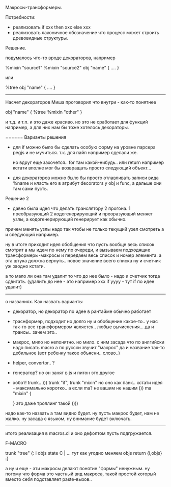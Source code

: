 Макросы-трансформеры.

Потребности:
- реализовать if xxx then xxx else xxx
- реализовать лаконичное обозначение что процесс может строить древовидные структуры.

Решение.

подумалось что-то вроде декораторов, например

%mixin "source1" 
%mixin "source2"
obj "name" { .... }

или

%tree
obj "name" { .... }

------
Насчет декораторов Миша проговорил что внутри - как-то понятнее

obj "name" {
	%tree
	%mixin "other"
}

и т.д. и т.п. и это даже красиво. но это не сработает для функций например, а для них нам бы тоже хотелось декораторы.

======
Варианты решения
- для if можно было бы сделать особую форму на уровне парсера pegjs и не мучиться. т.к. для пайп например сделали же.

	но вдруг еще захочется.. for там какой-нибудь.. или return например кстати вполне мог бы возвращать просто следующий объект...

- для декораторов можно было бы просто отлавливать записи вида %name и класть его в атрибут decorators у obj и func, а дальше они там сами пусть.	

Решение 2
- давно была идея что делать транслятору 2 прогона.
1 преобразующий 2 кодогенерирующий
и преоразующий меняет узлы, а кодогенерирующий генерирует как обычно.

причем менять узлы надо так чтобы не только текущий узел смотреть а и следующий например.

ну в итоге приходит идея обобщения что пусть вообще весь список смотрит а мы идем по нему по очереди, и вызываем подходящие трансформеры-макросы и передаем весь список и номер элемента. а эта штука должна вернуть.. новое значение всего списка ну и счетчик уж заодно кстати.

а то мало ли она там удалит то что до нее было - надо и счетчик тогда сдвигать. (удалить до нее - это например xxx if yyyy - тут if по идее удалит)

---------------
о названиях. Как назвать варианты
- декоратор, но декоратор по идее в рантайме обычно работает
- траснформер, подходит но долго ну и обобщение какое-то.. у нас так-то все трансформером является.. любые вычисления...
да и трансы.. зачем это..
- макрос, мило но непонятно. но мило.
  с ним засада что по анлгийски надо писать macro
  а по русски звучит "макрос"
  да и название так-то дебильное (вот ребенку такое объясни.. слово..)
- helper, convertor.. ?
- генератор?
  но он занят в js и питон это другое
- хобот! trunk.. )))
  trunk "if", trunk "mixin"
  но оно как панк..
  кстати идея - максимально коротко..
  а если ma? не вашим не нашим )))
  ma "mixin" {

  }
  это даже троллинг такой ))))

надо как-то назвать а там видно будет. ну пусть макрос будет, нам не жалко. ну засада с языком, ну внимание будет включать.

---------------

итого реализация в macros.cl и оно дефолтом пусть подгружается.

F-MACRO

trunk "tree" {: i objs state C |
  ... тут как угодно меняем objs
  return {i,objs}
:}

а ну и еще - эти макросы делают понятие "формы" ненужным.
ну потому что форма это частный вид макроса, такой простой который вместо себя подставляет paste-вызов..
